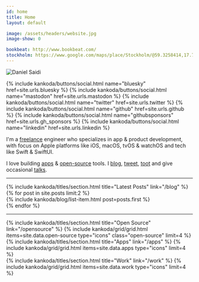 ```yaml
---
id: home
title: Home
layout: default

image: /assets/headers/website.jpg
image-show: 0

bookbeat: http://www.bookbeat.com/
stockholm: https://www.google.com/maps/place/Stockholm/@59.3258414,17.70188,10z/data=!3m1!4b1!4m5!3m4!1s0x465f763119640bcb:0xa80d27d3679d7766!8m2!3d59.3293235!4d18.0685808
---
```


<div class="home-content paper">
  <main class="page-content" aria-label="Content">
  <section>
        <img class="avatar" src="/assets/avatar.jpg" alt="Daniel Saidi" />
        <div class="social-buttons">
          <p>
            {% include kankoda/buttons/social.html name="bluesky" href=site.urls.bluesky %}
            {% include kankoda/buttons/social.html name="mastodon" href=site.urls.mastodon %}
            {% include kankoda/buttons/social.html name="twitter" href=site.urls.twitter %}
            {% include kankoda/buttons/social.html name="github" href=site.urls.github %}
            {% include kankoda/buttons/social.html name="githubsponsors" href=site.urls.gh_sponsors %}
            {% include kankoda/buttons/social.html name="linkedin" href=site.urls.linkedin %}
          </p>
        </div>
        <div>
          <p>
            I'm a <a href="work">freelance</a> engineer who specializes in app & product development, with focus on Apple platforms like iOS, macOS, tvOS & watchOS and tech like Swift & SwiftUI.
          </p>
          <p>
            I love building <a href="apps">apps</a> & <a href="opensource">open-source</a> tools. I <a href="blog">blog</a>, <a href="{{site.urls.twitter}}">tweet</a>, <a href="{{site.urls.mastodon}}">toot</a> and give occasional <a href="talks">talks</a>.
          </p>
        </div>
      </section>
      <hr />
      <section>
        {% include kankoda/titles/section.html title="Latest Posts" link="/blog" %}
        <div class="home blog grid">
          {% for post in site.posts limit:2 %}
          <div>
            {% include kankoda/blog/list-item.html post=posts.first %}
          </div>
          {% endfor %}
        </div>
      </section>
      <hr />
      <section class="opensource">
        {% include kankoda/titles/section.html title="Open Source" link="/opensource" %}
        {% include kankoda/grid/grid.html items=site.data.open-source type="icons" class="open-source" limit=4 %}
      </section>
      <section class="apps">
        {% include kankoda/titles/section.html title="Apps" link="/apps" %}
        {% include kankoda/grid/grid.html items=site.data.apps type="icons" limit=4 %}
      </section>
      <section class="work">
        {% include kankoda/titles/section.html title="Work" link="/work" %}
        {% include kankoda/grid/grid.html items=site.data.work type="icons" limit=4 %}
      </section>
  </main>
</div>